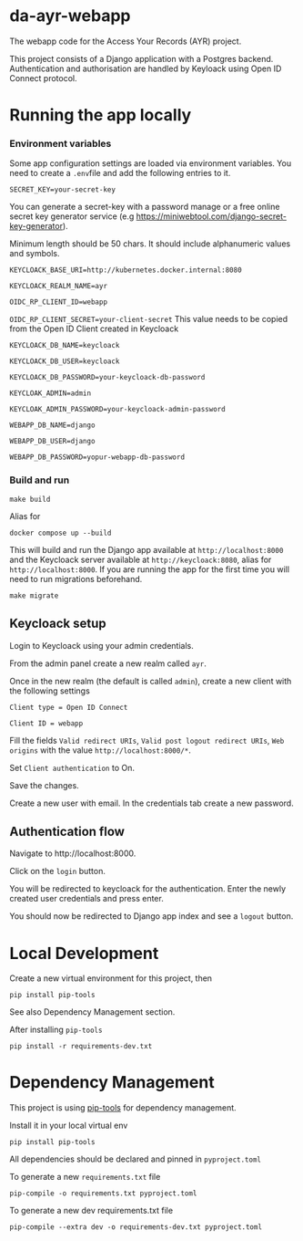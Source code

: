 # da-ayr-webapp
The webapp code for the Access Your Records (AYR) project.

This project consists of a Django application with a Postgres backend. Authentication and authorisation are handled
by Keyloack using Open ID Connect protocol.

# Running the app locally

### Environment variables

Some app configuration settings are loaded via environment variables.
You need to create a `.env`file and add the following entries to it.


`SECRET_KEY=your-secret-key`

You can generate a secret-key with a password manage or a free online secret key generator service
(e.g https://miniwebtool.com/django-secret-key-generator).

Minimum length should be 50 chars. It should include alphanumeric values and symbols.

`KEYCLOACK_BASE_URI=http://kubernetes.docker.internal:8080`

`KEYCLOACK_REALM_NAME=ayr`

`OIDC_RP_CLIENT_ID=webapp`

`OIDC_RP_CLIENT_SECRET=your-client-secret`
This value needs to be copied from the Open ID Client created in Keycloack


`KEYCLOACK_DB_NAME=keycloack`

`KEYCLOACK_DB_USER=keycloack`

`KEYCLOACK_DB_PASSWORD=your-keycloack-db-password`

`KEYCLOAK_ADMIN=admin`

`KEYCLOAK_ADMIN_PASSWORD=your-keycloack-admin-password`

`WEBAPP_DB_NAME=django`

`WEBAPP_DB_USER=django`

`WEBAPP_DB_PASSWORD=yopur-webapp-db-password`

### Build and run

    make build

Alias for

    docker compose up --build

This will build and run the Django app available at `http://localhost:8000` and the Keycloack server available at `http://keycloack:8080`, alias for `http://localhost:8000`.
If you are running the app for the first time you will need to run migrations beforehand.

    make migrate

## Keycloack setup

Login to Keycloack using your admin credentials.

From the admin panel create a new realm called `ayr`.

Once in the new realm (the default is called `admin`), create a new client with the following settings

`Client type = Open ID Connect`

`Client ID = webapp`

Fill the fields `Valid redirect URIs`, `Valid post logout redirect URIs`, `Web origins` with the value `http://localhost:8000/*`.

Set `Client authentication` to On.

Save the changes.

Create a new user with email. In the credentials tab create a new password.

## Authentication flow

Navigate to http://localhost:8000.

Click on the `login` button.

You will be redirected to keycloack for the authentication.
Enter the newly created user credentials and press enter.

You should now be redirected to Django app index and see a `logout` button.

# Local Development
Create a new virtual environment for this project, then

    pip install pip-tools

See also Dependency Management section.

After installing `pip-tools`

    pip install -r requirements-dev.txt


# Dependency Management

This project is using [pip-tools](https://github.com/jazzband/pip-tools/) for dependency management.

Install it in your local virtual env

    pip install pip-tools

All dependencies should be declared and pinned in `pyproject.toml`

To generate a new `requirements.txt` file

    pip-compile -o requirements.txt pyproject.toml

To generate a new dev requirements.txt file

    pip-compile --extra dev -o requirements-dev.txt pyproject.toml

